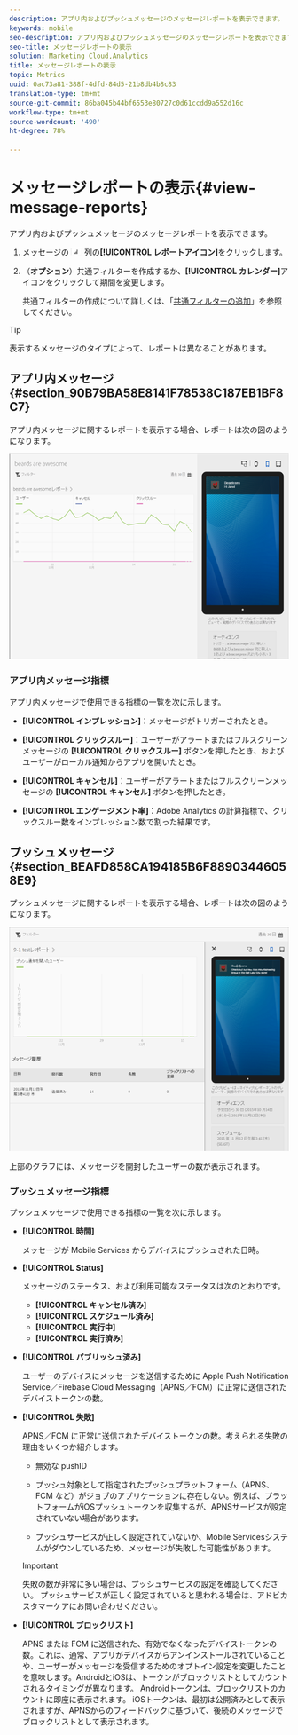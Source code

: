 ```yaml
---
description: アプリ内およびプッシュメッセージのメッセージレポートを表示できます。
keywords: mobile
seo-description: アプリ内およびプッシュメッセージのメッセージレポートを表示できます。
seo-title: メッセージレポートの表示
solution: Marketing Cloud,Analytics
title: メッセージレポートの表示
topic: Metrics
uuid: 0ac73a81-388f-4dfd-84d5-21b8db4b8c83
translation-type: tm+mt
source-git-commit: 86ba045b44bf6553e80727c0d61ccdd9a552d16c
workflow-type: tm+mt
source-wordcount: '490'
ht-degree: 78%

---
```



# メッセージレポートの表示{#view-message-reports}

アプリ内およびプッシュメッセージのメッセージレポートを表示できます。

1. メッセージの ![レポート](assets/icon_report.png) 列の&#x200B;**[!UICONTROL レポートアイコン]**&#x200B;をクリックします。
1. （**オプション**）共通フィルターを作成するか、**[!UICONTROL カレンダー]**&#x200B;アイコンをクリックして期間を変更します。

   共通フィルターの作成について詳しくは、「[共通フィルターの追加](/help/using/usage/reports-customize/t-sticky-filter.md)」を参照してください。

>[!TIP]
>
>表示するメッセージのタイプによって、レポートは異なることがあります。

## アプリ内メッセージ{#section_90B79BA58E8141F78538C187EB1BF8C7}

アプリ内メッセージに関するレポートを表示する場合、レポートは次の図のようになります。

![レポートメッセージ](assets/report_message.png)

### アプリ内メッセージ指標

アプリ内メッセージで使用できる指標の一覧を次に示します。

* **[!UICONTROL インプレッション]**：メッセージがトリガーされたとき。

* **[!UICONTROL クリックスルー]**：ユーザーがアラートまたはフルスクリーンメッセージの **[!UICONTROL クリックスルー]** ボタンを押したとき、およびユーザーがローカル通知からアプリを開いたとき。

* **[!UICONTROL キャンセル]**：ユーザーがアラートまたはフルスクリーンメッセージの **[!UICONTROL キャンセル]** ボタンを押したとき。

* **[!UICONTROL エンゲージメント率]**：Adobe Analytics の計算指標で、クリックスルー数をインプレッション数で割った結果です。

## プッシュメッセージ {#section_BEAFD858CA194185B6F88903446058E9}

プッシュメッセージに関するレポートを表示する場合、レポートは次の図のようになります。

![プッシュメッセージ](assets/report_message_push.png)

上部のグラフには、メッセージを開封したユーザーの数が表示されます。

### プッシュメッセージ指標

プッシュメッセージで使用できる指標の一覧を次に示します。

* **[!UICONTROL 時間]**

   メッセージが Mobile Services からデバイスにプッシュされた日時。

* **[!UICONTROL Status]**

   メッセージのステータス、および利用可能なステータスは次のとおりです。

   * **[!UICONTROL キャンセル済み]**
   * **[!UICONTROL スケジュール済み]**
   * **[!UICONTROL 実行中]**
   * **[!UICONTROL 実行済み]**

* **[!UICONTROL パブリッシュ済み]**

   ユーザーのデバイスにメッセージを送信するために Apple Push Notification Service／Firebase Cloud Messaging（APNS／FCM）に正常に送信されたデバイストークンの数。

* **[!UICONTROL 失敗]**

   APNS／FCM に正常に送信されたデバイストークンの数。考えられる失敗の理由をいくつか紹介します。

   * 無効な pushID

   * プッシュ対象として指定されたプッシュプラットフォーム（APNS、FCM など）がジョブのアプリケーションに存在しない。例えば、プラットフォームがiOSプッシュトークンを収集するが、APNSサービスが設定されていない場合があります。

   * プッシュサービスが正しく設定されていないか、Mobile Servicesシステムがダウンしているため、メッセージが失敗した可能性があります。
   >[!IMPORTANT]
   >
   >失敗の数が非常に多い場合は、プッシュサービスの設定を確認してください。 プッシュサービスが正しく設定されていると思われる場合は、アドビカスタマーケアにお問い合わせください。

* **[!UICONTROL ブロックリスト]**

   APNS または FCM に送信された、有効でなくなったデバイストークンの数。これは、通常、アプリがデバイスからアンインストールされていることや、ユーザーがメッセージを受信するためのオプトイン設定を変更したことを意味します。AndroidとiOSは、トークンがブロックリストとしてカウントされるタイミングが異なります。 Androidトークンは、ブロックリストのカウントに即座に表示されます。 iOSトークンは、最初は公開済みとして表示されますが、APNSからのフィードバックに基づいて、後続のメッセージでブロックリストとして表示されます。
